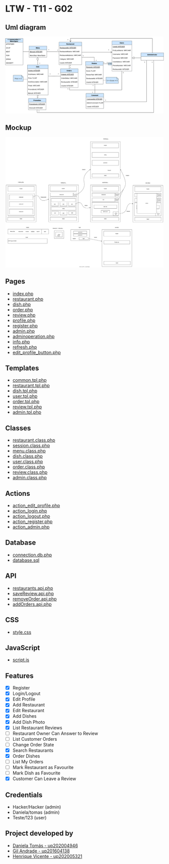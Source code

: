 # LTW - T11 - G02

## Uml diagram
![](Docs/database.png)

## Mockup

![](Docs/Mockup.svg)

## Pages

* [index.php](Pages/index.php)
* [restaurant.php](Pages/restaurant.php)
* [dish.php](Pages/dish.php)
* [order.php](Pages/order.php)
* [review.php](Pages/order.php)
* [profile.php](Pages/profile.php)
* [register.php](Pages/register.php)
* [admin.php](Pages/admin.php)
* [adminoperation.php](Pages/adminoperation.php)
* [info.php](Pages/info.php)
* [refresh.php](Pages/refresh.php)
* [edit_profile_button.php](Pages/edit_profile_button.php)

## Templates

* [common.tpl.php](Templates/common.tpl.php)
* [restaurant.tpl.php](Templates/restaurant.tpl.php)
* [dish.tpl.php](Templates/dish.tpl.php)
* [user.tpl.php](Templates/user.tpl.php)
* [order.tpl.php](Templates/order.tpl.php)
* [review.tpl.php](Templates/review.tpl.php)
* [admin.tpl.php](Templates/admin.tpl.php)


## Classes

* [restaurant.class.php](Classes/restaurant.class.php)
* [session.class.php](Classes/session.class.php)
* [menu.class.php](Classes/menu.class.php)
* [dish.class.php](Classes/dish.class.php)
* [user.class.php](Classes/user.class.php)
* [order.class.php](Classes/order.class.php)
* [review.class.php](Classes/review.class.php)
* [admin.class.php](Classes/admin.class.php)


## Actions

* [action_edit_profile.php](Actions/action_edit_profile.php)
* [action_login.php](Actions/action_login.php)
* [action_logout.php](Actions/action_logout.php)
* [action_register.php](Actions/action_register.php)
* [action_admin.php](Actions/action_admin.php)


## Database

* [connection.db.php](Database/common.db.php)
* [database.sql](Database/database.sql)

## API

* [restaurants.api.php](Api/restaurants.api.php)
* [saveReview.api.php](Api/saveReview.api.php)
* [removeOrder.api.php](Api/removeOrder.api.php)
* [addOrders.api.php](Api/addOrders.api.php)

## CSS

* [style.css](Css/style.css)

## JavaScript

* [script.js](Javascript/script.js)

## Features

- [x] Register
- [x] Login/Logout
- [x] Edit Profile
- [x] Add Restaurant
- [x] Edit Restaurant
- [x] Add Dishes
- [x] Add Dish Photo
- [x] List Restaurant Reviews
- [ ] Restaurant Owner Can Answer to Review
- [ ] List Customer Orders
- [ ] Change Order State
- [x] Search Restaurants
- [x] Order Dishes
- [ ] List My Orders
- [ ] Mark Restaurant as Favourite
- [ ] Mark Dish as Favourite
- [x] Customer Can Leave a Review

## Credentials

* Hacker/Hacker (admin)
* Daniela/tomas (admin)
* Teste/123 (user)


## Project developed by
* [Daniela Tomás - up202004946](https://github.com/DanielaTomas)
* [Gil Andrade - up201604138](https://github.com/gilandrade10)
* [Henrique Vicente - up202005321](https://github.com/ProHacker2020)

